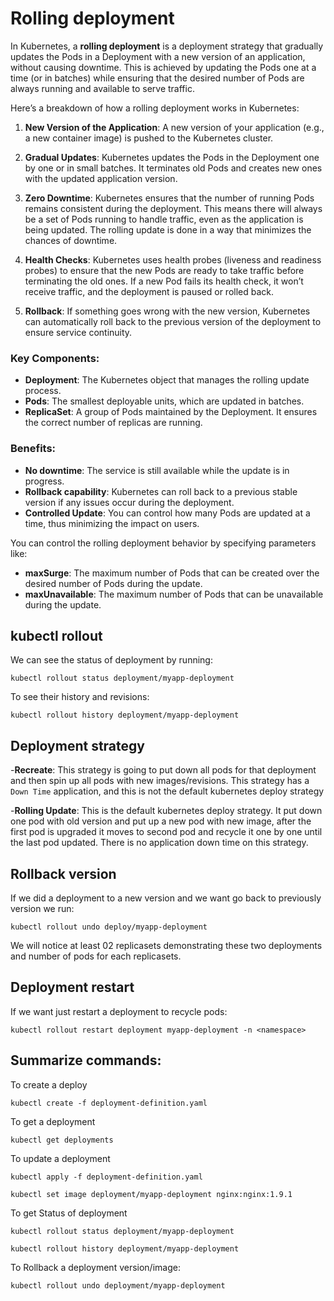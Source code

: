 # Rolling deployment

In Kubernetes, a **rolling deployment** is a deployment strategy that gradually updates the Pods in a Deployment with a new version of an application, without causing downtime. This is achieved by updating the Pods one at a time (or in batches) while ensuring that the desired number of Pods are always running and available to serve traffic.

Here’s a breakdown of how a rolling deployment works in Kubernetes:

1. **New Version of the Application**: A new version of your application (e.g., a new container image) is pushed to the Kubernetes cluster.

2. **Gradual Updates**: Kubernetes updates the Pods in the Deployment one by one or in small batches. It terminates old Pods and creates new ones with the updated application version.

3. **Zero Downtime**: Kubernetes ensures that the number of running Pods remains consistent during the deployment. This means there will always be a set of Pods running to handle traffic, even as the application is being updated. The rolling update is done in a way that minimizes the chances of downtime.

4. **Health Checks**: Kubernetes uses health probes (liveness and readiness probes) to ensure that the new Pods are ready to take traffic before terminating the old ones. If a new Pod fails its health check, it won’t receive traffic, and the deployment is paused or rolled back.

5. **Rollback**: If something goes wrong with the new version, Kubernetes can automatically roll back to the previous version of the deployment to ensure service continuity.

### Key Components:
- **Deployment**: The Kubernetes object that manages the rolling update process.
- **Pods**: The smallest deployable units, which are updated in batches.
- **ReplicaSet**: A group of Pods maintained by the Deployment. It ensures the correct number of replicas are running.

### Benefits:
- **No downtime**: The service is still available while the update is in progress.
- **Rollback capability**: Kubernetes can roll back to a previous stable version if any issues occur during the deployment.
- **Controlled Update**: You can control how many Pods are updated at a time, thus minimizing the impact on users.

You can control the rolling deployment behavior by specifying parameters like:
- **maxSurge**: The maximum number of Pods that can be created over the desired number of Pods during the update.
- **maxUnavailable**: The maximum number of Pods that can be unavailable during the update.


## kubectl rollout


We can see the status of deployment by running:

```
kubectl rollout status deployment/myapp-deployment
```


To see their history and revisions:

```
kubectl rollout history deployment/myapp-deployment
```

## Deployment strategy

-**Recreate**: This strategy is going to put down all pods for that deployment and then spin up all pods with new images/revisions. This strategy has a `Down Time`  application, and this is not the default kubernetes deploy strategy

-**Rolling Update**: This is the default kubernetes deploy strategy. It put down one pod with old version and put up a new pod with new image, after the first pod is upgraded it moves to second pod and recycle it one by one until the last pod updated. There is no application down time on this strategy.

## Rollback version

If we did a deployment to a new version and we want go back to previously version we run:

```
kubectl rollout undo deploy/myapp-deployment
```

We will notice at least 02 replicasets demonstrating these two deployments and number of pods for each replicasets. 

## Deployment restart

If we want just restart a deployment to recycle pods:

```
kubectl rollout restart deployment myapp-deployment -n <namespace>
```



## Summarize commands:


To create a deploy


```
kubectl create -f deployment-definition.yaml
```

To get a deployment 

```
kubectl get deployments
```

To update a deployment

```
kubectl apply -f deployment-definition.yaml
```


```
kubectl set image deployment/myapp-deployment nginx:nginx:1.9.1
```

To get Status of deployment

```
kubectl rollout status deployment/myapp-deployment
```

```
kubectl rollout history deployment/myapp-deployment
```

To Rollback a deployment version/image:

```
kubectl rollout undo deployment/myapp-deployment
```

